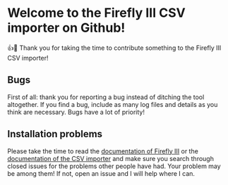 
# Welcome to the Firefly III CSV importer on Github!

:+1::tada: Thank you for taking the time to contribute something to the Firefly III CSV importer!

## Bugs

First of all: thank you for reporting a bug instead of ditching the tool altogether. If you find a bug, include as many log files and details as you think
 are necessary. Bugs have a lot of priority! 

## Installation problems

Please take the time to read the [documentation of Firefly III](https://docs.firefly-iii.org/) or the 
[documentation of the CSV importer](https://docs.firefly-iii.org/csv) and make sure you search through closed issues for the problems
 other people have had. Your problem may be among them! If not, open an issue and I will help where I can.
 
